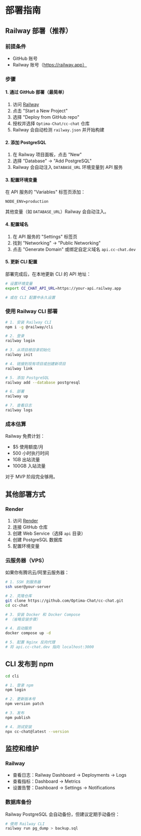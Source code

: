 # 部署指南

## Railway 部署（推荐）

### 前提条件
- GitHub 账号
- Railway 账号（https://railway.app）

### 步骤

#### 1. 通过 GitHub 部署（最简单）

1. 访问 [Railway](https://railway.app)
2. 点击 "Start a New Project"
3. 选择 "Deploy from GitHub repo"
4. 授权并选择 `Optima-Chat/cc-chat` 仓库
5. Railway 会自动检测 `railway.json` 并开始构建

#### 2. 添加 PostgreSQL

1. 在 Railway 项目面板，点击 "New"
2. 选择 "Database" → "Add PostgreSQL"
3. Railway 会自动注入 `DATABASE_URL` 环境变量到 API 服务

#### 3. 配置环境变量

在 API 服务的 "Variables" 标签页添加：

```
NODE_ENV=production
```

其他变量（如 `DATABASE_URL`）Railway 会自动注入。

#### 4. 配置域名

1. 在 API 服务的 "Settings" 标签页
2. 找到 "Networking" → "Public Networking"
3. 点击 "Generate Domain" 或绑定自定义域名 `api.cc-chat.dev`

#### 5. 更新 CLI 配置

部署完成后，在本地更新 CLI 的 API 地址：

```bash
# 设置环境变量
export CC_CHAT_API_URL=https://your-api.railway.app

# 或在 CLI 配置中永久设置
```

### 使用 Railway CLI 部署

```bash
# 1. 安装 Railway CLI
npm i -g @railway/cli

# 2. 登录
railway login

# 3. 从项目根目录初始化
railway init

# 4. 链接到现有项目或创建新项目
railway link

# 5. 添加 PostgreSQL
railway add --database postgresql

# 6. 部署
railway up

# 7. 查看日志
railway logs
```

### 成本估算

Railway 免费计划：
- $5 使用额度/月
- 500 小时执行时间
- 1GB 出站流量
- 100GB 入站流量

对于 MVP 阶段完全够用。

## 其他部署方式

### Render

1. 访问 [Render](https://render.com)
2. 连接 GitHub 仓库
3. 创建 Web Service（选择 `api` 目录）
4. 创建 PostgreSQL 数据库
5. 配置环境变量

### 云服务器（VPS）

如果你有腾讯云/阿里云服务器：

```bash
# 1. SSH 到服务器
ssh user@your-server

# 2. 克隆仓库
git clone https://github.com/Optima-Chat/cc-chat.git
cd cc-chat

# 3. 安装 Docker 和 Docker Compose
# （省略安装步骤）

# 4. 启动服务
docker compose up -d

# 5. 配置 Nginx 反向代理
# 将 api.cc-chat.dev 指向 localhost:3000
```

## CLI 发布到 npm

```bash
cd cli

# 1. 登录 npm
npm login

# 2. 更新版本号
npm version patch

# 3. 发布
npm publish

# 4. 测试安装
npx cc-chat@latest --version
```

## 监控和维护

### Railway

- 查看日志：Railway Dashboard → Deployments → Logs
- 查看指标：Dashboard → Metrics
- 设置告警：Dashboard → Settings → Notifications

### 数据库备份

Railway PostgreSQL 会自动备份，但建议定期手动备份：

```bash
# 使用 Railway CLI
railway run pg_dump > backup.sql
```
